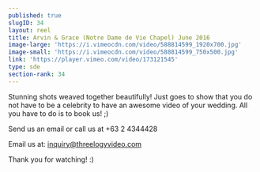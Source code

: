 ```yaml
---
published: true
slugID: 34
layout: reel
title: Arvin & Grace (Notre Dame de Vie Chapel) June 2016
image-large: 'https://i.vimeocdn.com/video/588814599_1920x700.jpg'
image-small: 'https://i.vimeocdn.com/video/588814599_750x500.jpg'
link: 'https://player.vimeo.com/video/173121545'
type: sde
section-rank: 34
---
```

Stunning shots weaved together beautifully! Just goes to show that you do not have to be a celebrity to have an awesome video of your wedding. All you have to do is to book us! ;)

Send us an email or call us at +63 2 4344428

Email us at: inquiry@threelogyvideo.com

Thank you for watching! :)
